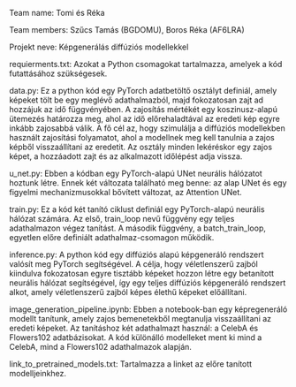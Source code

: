 Team name: Tomi és Réka

Team members: Szűcs Tamás (BGDOMU), Boros Réka (AF6LRA)

Projekt neve: Képgenerálás diffúziós modellekkel

requierments.txt: Azokat a Python csomagokat tartalmazza, amelyek a kód futattásához szükségesek.

data.py: Ez a python kód egy PyTorch adatbetöltő osztályt definiál, amely képeket tölt be egy meglévő adathalmazból, majd fokozatosan zajt ad hozzájuk az idő függvényében. 
A zajosítás mértékét egy koszinusz-alapú ütemezés határozza meg, ahol az idő előrehaladtával az eredeti kép egyre inkább zajosabbá válik. 
A fő cél az, hogy szimulálja a diffúziós modellekben használt zajosítási folyamatot, ahol a modellnek meg kell tanulnia a zajos képből visszaállítani az eredetit.
Az osztály minden lekéréskor egy zajos képet, a hozzáadott zajt és az alkalmazott időlépést adja vissza.

u_net.py: Ebben a kódban egy PyTorch-alapú UNet neurális hálózatot hoztunk létre. 
Ennek két változata található meg benne: az alap UNet és egy figyelmi mechanizmusokkal bővített változat, az Attention UNet.

train.py: Ez a kód két tanító ciklust definiál egy PyTorch-alapú neurális hálózat számára. Az első, train_loop nevű függvény egy teljes adathalmazon végez tanítást.
A második függvény, a batch_train_loop, egyetlen előre definiált adathalmaz-csomagon működik.

inference.py: A python kód egy diffúziós alapú képgeneráló rendszert valósít meg PyTorch segítségével. 
A célja, hogy véletlenszerű zajból kiindulva fokozatosan egyre tisztább képeket hozzon létre egy betanított neurális hálózat segítségével, 
így egy teljes diffúziós képgeneráló rendszert alkot, amely véletlenszerű zajból képes élethű képeket előállítani.

image_generation_pipeline.ipynb: Ebben a notebook-ban egy képregeneráló modellt tanítunk, amely zajos bemenetekből megtanulja visszaállítani az eredeti képeket.
Az tanításhoz két adathalmazt használ: a CelebA és Flowers102 adatbázisokat. A kód különálló modelleket ment ki mind a CelebA, mind a Flowers102 adathalmazok alapján.

link_to_pretrained_models.txt: Tartalmazza a linket az előre tanított modelljeinkhez.

